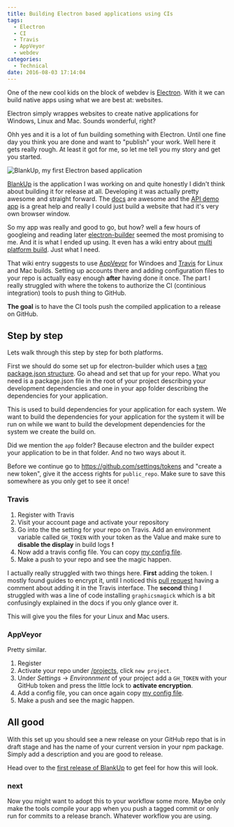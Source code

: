 ```yaml
---
title: Building Electron based applications using CIs
tags:
  - Electron
  - CI
  - Travis
  - AppVeyor
  - webdev
categories:
  - Technical
date: 2016-08-03 17:14:04
---
```



One of the new cool kids on the block of webdev is [Electron](http://electron.atom.io/). With it we can build native apps using what we are best at: websites.

Electron simply wrappes websites to create native applications for Windows, Linux and Mac. Sounds wonderful, right?

Ohh yes and it is a lot of fun building something with Electron. Until one fine day you think you are done and want to "publish" your work. Well here it gets really rough. At least it got for me, so let me tell you my story and get you started.

<!-- more -->

![BlankUp, my first Electron based application](/images/tech/BlankUpDemo.png)

[BlankUp](https://github.com/HoverBaum/BlankUp-Electron) is the application I was working on and quite honestly I didn't think about building it for release at all. Developing it was actually pretty awesome and straight forward. The [docs](http://electron.atom.io/docs/) are awesome and the [API demo app](https://github.com/electron/electron-api-demos#-electron-api-demos) is a great help and really I could just build a website that had it's very own browser window.

So my app was really and good to go, but how? well a few hours of googleing and reading later [electron-builder](https://github.com/electron-userland/electron-builder) seemed the most promising to me. And it is what I ended up using. It even has a wiki entry about [multi platform build](https://github.com/electron-userland/electron-builder/wiki/Multi-Platform-Build). Just what I need.

That wiki entry suggests to use [AppVeyor](http://www.appveyor.com/) for Windoes and [Travis](https://travis-ci.org/) for Linux and Mac builds. Setting up accounts there and adding configuration files to your repo is actually easy enough **after** having done it once. The part I really struggled with where the tokens to authorize the CI (continious integration) tools to push thing to GitHub.

**The goal** is to have the CI tools push the compiled application to a release on GitHub.

## Step by step

Lets walk through this step by step for both platforms.

First we should do some set up for electron-builder which uses a [two package.json structure](https://github.com/electron-userland/electron-builder#two-packagejson-structure). Go ahead and set that up for your repo. What you need is a package.json file in the root of your project describing your development dependencies and one in your app folder describing the dependencies for your application.

This is used to build dependencies for your application for each system. We want to build the dependencies for your application for the system it will be run on while we want to build the development dependencies for the system we create the build on.

Did we mention the `app` folder? Because electron and the builder expect your application to be in that folder. And no two ways about it.

Before we continue go to https://github.com/settings/tokens and "create a new token", give it the access rights for `public_repo`. Make sure to save this somewhere as you only get to see it once!

### Travis

1. Register with Travis
2. Visit your account page and activate your repository
3. Go into the the setting for your repo on Travis. Add an environment variable called `GH_TOKEN` with your token as the Value and make sure to **disable the display** in build logs **!**
4. Now add a travis config file. You can copy [my config file](https://github.com/HoverBaum/BlankUp-Electron/blob/f6a4e9de51674968c17910de5fcc7deae7cbf1eb/.travis.yml).
5. Make a push to your repo and see the magic happen.

I actually really struggled with two things here. **First** adding the token. I mostly found guides to encrypt it, until I noticed this [pull request](https://github.com/electron-userland/electron-builder/pull/487) having a comment about adding it in the Travis interface. The **second** thing I struggled with was a line of code installing `graphicsmagick` which is a bit confusingly explained in the docs if you only glance over it.

This will give you the files for your Linux and Mac users.

### AppVeyor

Pretty similar.

1. Register
2. Activate your repo under [/projects](https://ci.appveyor.com/projects), click `new project`.
3. Under *Settings* -> *Environnment* of your project add a `GH_TOKEN` with your GitHub token and press the little lock to **activate encryption**.
4. Add a config file, you can once again copy [my config file](https://github.com/HoverBaum/BlankUp-Electron/blob/919fefb5e2e778dc12d26076355a441b1309847a/appveyor.yml).
5. Make a push and see the magic happen.


## All good

With this set up you should see a new release on your GitHub repo that is in draft stage and has the name of your current version in your npm package. Simply add a description and you are good to release.

Head over to the [first release of BlankUp](https://github.com/HoverBaum/BlankUp-Electron/releases/tag/v1.0.0) to get feel for how this will look.

### next

Now you might want to adopt this to your workflow some more. Maybe only make the tools compile your app when you push a tagged commit or only run for commits to a release branch. Whatever workflow you are using.
